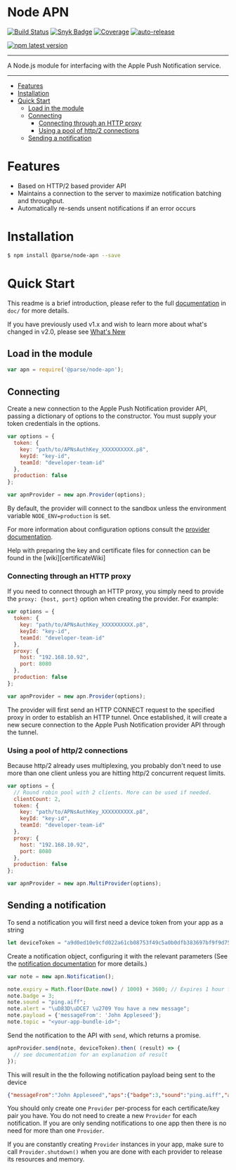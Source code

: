 # Node APN <!-- omit in toc -->

[![Build Status](https://github.com/parse-community/node-apn/workflows/ci/badge.svg?branch=master)](https://github.com/parse-community/parse-server-push-adapter/actions?query=workflow%3Aci+branch%3Amaster)
[![Snyk Badge](https://snyk.io/test/github/parse-community/node-apn/badge.svg)](https://snyk.io/test/github/parse-community/parse-server-push-adapter)
[![Coverage](https://img.shields.io/codecov/c/github/parse-community/node-apn/master.svg)](https://codecov.io/github/parse-community/parse-server-push-adapter?branch=master)
[![auto-release](https://img.shields.io/badge/%F0%9F%9A%80-auto--release-9e34eb.svg)](https://github.com/parse-community/node-apn/releases)

[![npm latest version](https://img.shields.io/npm/v/@parse/node-apn.svg)](https://www.npmjs.com/package/@parse/node-apn)

---

A Node.js module for interfacing with the Apple Push Notification service.

---

- [Features](#features)
- [Installation](#installation)
- [Quick Start](#quick-start)
  - [Load in the module](#load-in-the-module)
  - [Connecting](#connecting)
    - [Connecting through an HTTP proxy](#connecting-through-an-http-proxy)
    - [Using a pool of http/2 connections](#using-a-pool-of-http2-connections)
  - [Sending a notification](#sending-a-notification)

# Features

- Based on HTTP/2 based provider API
- Maintains a connection to the server to maximize notification batching and throughput.
- Automatically re-sends unsent notifications if an error occurs

# Installation

```bash
$ npm install @parse/node-apn --save
```

# Quick Start

This readme is a brief introduction, please refer to the full [documentation](doc/apn.markdown) in `doc/` for more details.

If you have previously used v1.x and wish to learn more about what's changed in v2.0, please see [What's New](doc/whats-new.markdown)

## Load in the module

```javascript
var apn = require('@parse/node-apn');
```

## Connecting
Create a new connection to the Apple Push Notification provider API, passing a dictionary of options to the constructor. You must supply your token credentials in the options.

```javascript
var options = {
  token: {
    key: "path/to/APNsAuthKey_XXXXXXXXXX.p8",
    keyId: "key-id",
    teamId: "developer-team-id"
  },
  production: false
};

var apnProvider = new apn.Provider(options);
```

By default, the provider will connect to the sandbox unless the environment variable `NODE_ENV=production` is set.

For more information about configuration options consult the [provider documentation](doc/provider.markdown).

Help with preparing the key and certificate files for connection can be found in the [wiki][certificateWiki]

### Connecting through an HTTP proxy

If you need to connect through an HTTP proxy, you simply need to provide the `proxy: {host, port}` option when creating the provider. For example:

```javascript
var options = {
  token: {
    key: "path/to/APNsAuthKey_XXXXXXXXXX.p8",
    keyId: "key-id",
    teamId: "developer-team-id"
  },
  proxy: {
    host: "192.168.10.92",
    port: 8080
  },
  production: false
};

var apnProvider = new apn.Provider(options);
```

The provider will first send an HTTP CONNECT request to the specified proxy in order to establish an HTTP tunnel. Once established, it will create a new secure connection to the Apple Push Notification provider API through the tunnel.

### Using a pool of http/2 connections

Because http/2 already uses multiplexing, you probably don't need to use more than one client unless you are hitting http/2 concurrent request limits.

```javascript
var options = {
  // Round robin pool with 2 clients. More can be used if needed.
  clientCount: 2,
  token: {
    key: "path/to/APNsAuthKey_XXXXXXXXXX.p8",
    keyId: "key-id",
    teamId: "developer-team-id"
  },
  proxy: {
    host: "192.168.10.92",
    port: 8080
  },
  production: false
};

var apnProvider = new apn.MultiProvider(options);
```

## Sending a notification
To send a notification you will first need a device token from your app as a string

```javascript
let deviceToken = "a9d0ed10e9cfd022a61cb08753f49c5a0b0dfb383697bf9f9d750a1003da19c7"
```

Create a notification object, configuring it with the relevant parameters (See the [notification documentation](doc/notification.markdown) for more details.)

```javascript
var note = new apn.Notification();

note.expiry = Math.floor(Date.now() / 1000) + 3600; // Expires 1 hour from now.
note.badge = 3;
note.sound = "ping.aiff";
note.alert = "\uD83D\uDCE7 \u2709 You have a new message";
note.payload = {'messageFrom': 'John Appleseed'};
note.topic = "<your-app-bundle-id>";
```

Send the notification to the API with `send`, which returns a promise.

```javascript
apnProvider.send(note, deviceToken).then( (result) => {
  // see documentation for an explanation of result
});
```

This will result in the the following notification payload being sent to the device

```json
{"messageFrom":"John Appleseed","aps":{"badge":3,"sound":"ping.aiff","alert":"\uD83D\uDCE7 \u2709 You have a new message"}}
```

You should only create one `Provider` per-process for each certificate/key pair you have. You do not need to create a new `Provider` for each notification. If you are only sending notifications to one app then there is no need for more than one `Provider`.

If you are constantly creating `Provider` instances in your app, make sure to call `Provider.shutdown()` when you are done with each provider to release its resources and memory.

